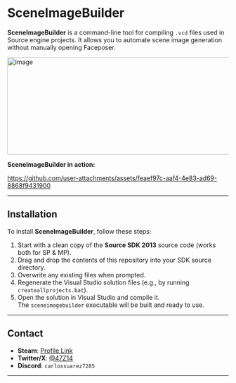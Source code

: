 # SceneImageBuilder

**SceneImageBuilder** is a command-line tool for compiling `.vcd` files used in Source engine projects. It allows you to automate scene image generation without manually opening Faceposer.

<img width="890" height="221" alt="image" src="https://github.com/user-attachments/assets/e6b3beb5-f1ab-4346-920a-6fb687e9c187" />

**SceneImageBuilder in action:**  



https://github.com/user-attachments/assets/feaef97c-aaf4-4e83-ad69-8868f9431900


---

## Installation

To install **SceneImageBuilder**, follow these steps:

1. Start with a clean copy of the **Source SDK 2013** source code (works both for SP & MP).
2. Drag and drop the contents of this repository into your SDK source directory.
3. Overwrite any existing files when prompted.
4. Regenerate the Visual Studio solution files (e.g., by running `createallprojects.bat`).
5. Open the solution in Visual Studio and compile it.  
   The `sceneimagebuilder` executable will be built and ready to use.

---

## Contact  

- **Steam**: [Profile Link](https://steamcommunity.com/profiles/76561199073832016/)  
- **Twitter/X**: [@47Z14](https://x.com/47Z14)  
- **Discord**: `carlossuarez7285`  

---  
